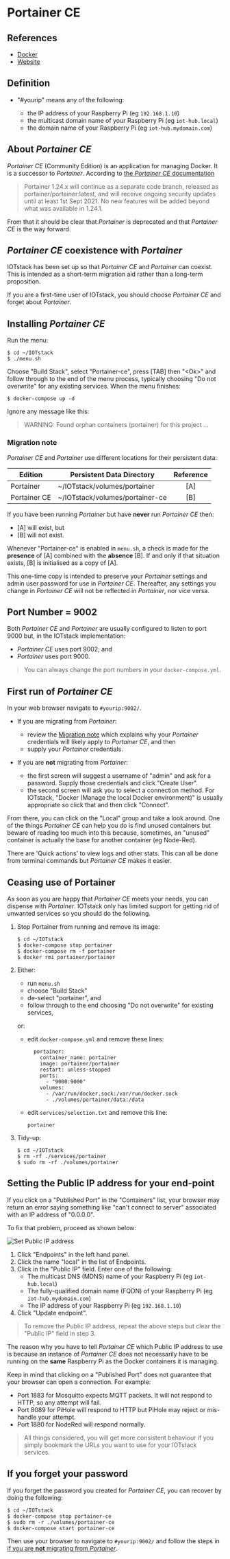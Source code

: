 # Portainer CE

## References
 
- [Docker](https://hub.docker.com/r/portainer/portainer-ce/)
- [Website](https://www.portainer.io/portainer-ce/)

## Definition

- "#yourip" means any of the following:

	- the IP address of your Raspberry Pi (eg `192.168.1.10`)
	- the multicast domain name of your Raspberry Pi (eg `iot-hub.local`)
	- the domain name of your Raspberry Pi (eg `iot-hub.mydomain.com`) 

## About *Portainer CE*

*Portainer CE* (Community Edition) is an application for managing Docker. It is a successor to *Portainer*. According to [the *Portainer CE* documentation](https://www.portainer.io/2020/08/portainer-ce-2-0-what-to-expect/)

> Portainer 1.24.x will continue as a separate code branch, released as portainer/portainer:latest, and will receive ongoing security updates until at least 1st Sept 2021. No new features will be added beyond what was available in 1.24.1.

From that it should be clear that *Portainer* is deprecated and that *Portainer CE* is the way forward.

## *Portainer CE* coexistence with *Portainer*

IOTstack has been set up so that *Portainer CE* and *Portainer* can coexist. This is intended as a short-term migration aid rather than a long-term proposition.

If you are a first-time user of IOTstack, you should choose *Portainer CE* and forget about *Portainer*.

## Installing *Portainer CE*

Run the menu:

```
$ cd ~/IOTstack
$ ./menu.sh
```

Choose "Build Stack", select "Portainer-ce", press [TAB] then "\<Ok\>" and follow through to the end of the menu process, typically choosing "Do not overwrite" for any existing services. When the menu finishes:

```
$ docker-compose up -d
```

Ignore any message like this:

> WARNING: Found orphan containers (portainer) for this project …

### <a name="MigrationNote"> Migration note </a>

*Portainer CE* and *Portainer* use different locations for their persistent data:

Edition      | Persistent Data Directory       | Reference
-------------|---------------------------------|:---------:
Portainer    | ~/IOTstack/volumes/portainer    | [A]
Portainer CE | ~/IOTstack/volumes/portainer-ce | [B]

If you have been running *Portainer* but have **never** run *Portainer CE* then:

* [A] will exist, but
* [B] will not exist.

Whenever "Portainer-ce" is enabled in `menu.sh`, a check is made for the **presence** of [A] combined with the **absence** [B]. If and only if that situation exists, [B] is initialised as a copy of [A].

This one-time copy is intended to preserve your *Portainer* settings and admin user password for use in *Portainer CE*. Thereafter, any settings you change in *Portainer CE* will not be reflected in *Portainer*, nor vice versa.

## Port Number = 9002

Both *Portainer CE* and *Portainer* are usually configured to listen to port 9000 but, in the IOTstack implementation:

* *Portainer CE* uses port 9002; and
* *Portainer* uses port 9000.

> You can always change the port numbers in your `docker-compose.yml`.  

## First run of *Portainer CE*

In your web browser navigate to `#yourip:9002/`.

* If you are migrating from *Portainer*:

	- review the [Migration note](#MigrationNote) which explains why your *Portainer* credentials will likely apply to *Portainer CE*, and then
	- supply your *Portainer* credentials.

* <a name="NewAccount"> If you are **not** migrating from *Portainer*: </a>

	- the first screen will suggest a username of "admin" and ask for a password. Supply those credentials and click "Create User".
	- the second screen will ask you to select a connection method. For IOTstack, "Docker (Manage the local Docker environment)" is usually appropriate so click that and then click "Connect".

From there, you can click on the "Local" group and take a look around. One of the things *Portainer CE* can help you do is find unused containers but beware of reading too much into this because, sometimes, an "unused" container is actually the base for another container (eg Node-Red).

There are 'Quick actions' to view logs and other stats. This can all be done from terminal commands but *Portainer CE* makes it easier. 

## Ceasing use of Portainer

As soon as you are happy that *Portainer CE* meets your needs, you can dispense with *Portainer*. IOTstack only has limited support for getting rid of unwanted services so you should do the following.

1. Stop Portainer from running and remove its image:

	```
	$ cd ~/IOTstack
	$ docker-compose stop portainer
	$ docker-compose rm -f portainer
	$ docker rmi portainer/portainer
	```
	
2. Either:

	- run `menu.sh`
	- choose "Build Stack"
	- de-select "portainer", and
	- follow through to the end choosing "Do not overwrite" for existing services,

	or:
	
	- edit `docker-compose.yml` and remove these lines:

		```
		  portainer:
		    container_name: portainer
		    image: portainer/portainer
		    restart: unless-stopped
		    ports:
		      - "9000:9000"
		    volumes:
		      - /var/run/docker.sock:/var/run/docker.sock
		      - ./volumes/portainer/data:/data
		```
		
	- edit `services/selection.txt` and remove this line:
	
		```
		portainer
		```
	
3. Tidy-up:

	```
	$ cd ~/IOTstack
	$ rm -rf ./services/portainer
	$ sudo rm -rf ./volumes/portainer
	```
	
## Setting the Public IP address for your end-point

If you click on a "Published Port" in the "Containers" list, your browser may return an error saying something like "can't connect to server" associated with an IP address of "0.0.0.0".

To fix that problem, proceed as shown below:

![Set Public IP address](./images/portainer-ce-set-public-ip.png)

1. Click "Endpoints" in the left hand panel.
2. Click the name "local" in the list of Endpoints.
3. Click in the "Public IP" field. Enter one of the following:
	- The multicast DNS (MDNS) name of your Raspberry Pi (eg `iot-hub.local`)
	- The fully-qualified domain name (FQDN) of your Raspberry Pi (eg `iot-hub.mydomain.com`)
	- The IP address of your Raspberry Pi (eg `192.168.1.10`)
4. Click "Update endpoint".

> To remove the Public IP address, repeat the above steps but clear the "Public IP" field in step 3.

The reason why you have to tell *Portainer CE* which Public IP address to use is because an instance of *Portainer CE* does not necessarily have to be running on the **same** Raspberry Pi as the Docker containers it is managing.

Keep in mind that clicking on a "Published Port" does not guarantee that your browser can open a connection. For example:

* Port 1883 for Mosquitto expects MQTT packets. It will not respond to HTTP, so any attempt will fail.
* Port 8089 for PiHole will respond to HTTP but PiHole may reject or mis-handle your attempt.
* Port 1880 for NodeRed will respond normally.

> All things considered, you will get more consistent behaviour if you simply bookmark the URLs you want to use for your IOTstack services.

## If you forget your password

If you forget the password you created for *Portainer CE*, you can recover by doing the following:

```
$ cd ~/IOTstack
$ docker-compose stop portainer-ce
$ sudo rm -r ./volumes/portainer-ce
$ docker-compose start portainer-ce
```

Then use your browser to navigate to `#yourip:9002/` and follow the steps in [if you are **not** migrating from *Portainer*](#NewAccount).
